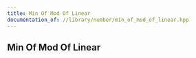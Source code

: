 ```yaml
---
title: Min Of Mod Of Linear
documentation_of: //library/number/min_of_mod_of_linear.hpp
---
```

## Min Of Mod Of Linear
